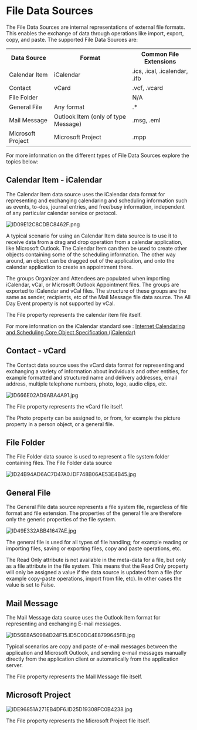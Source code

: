 # File Data Sources

The File Data Sources are internal representations of external file formats. This enables the exchange of data through operations like import, export, copy, and paste. The supported File Data Sources are:

<table style="WIDTH: 100%">

<tbody>

<tr>

<th>Data Source</th>

<th>Format</th>

<th>Common File Extensions</th>

</tr>

<tr>

<td>Calendar Item</td>

<td>iCalendar</td>

<td>.ics, .ical, .icalendar, .ifb</td>

</tr>

<tr>

<td>Contact</td>

<td>vCard</td>

<td>.vcf, .vcard</td>

</tr>

<tr>

<td>File Folder</td>

<td></td>

<td>N/A</td>

</tr>

<tr>

<td>General File</td>

<td>Any format</td>

<td>.*</td>

</tr>

<tr>

<td>Mail Message</td>

<td>Outlook Item (only of type Message)</td>

<td>.msg, .eml</td>

</tr>

<tr>

<td>Microsoft Project</td>

<td>Microsoft Project</td>

<td>.mpp</td>

</tr>

</tbody>

</table>

For more information on the different types of File Data Sources explore the topics below:


## Calendar Item - iCalendar

The Calendar Item data source uses the iCalendar data format for representing and exchanging calendaring and scheduling information such as events, to-dos, journal entries, and free/busy information, independent of any particular calendar service or protocol.

![ID09E12C8CDBC8462F.png](media/ID09E12C8CDBC8462F.png)

A typical scenario for using an Calendar Item data source is to use it to receive data from a drag and drop operation from a calendar application, like Microsoft Outlook. The Calendar Item can then be used to create other objects containing some of the scheduling information. The other way around, an object can be dragged out of the application, and onto the calendar application to create an appointment there.

The groups Organizer and Attendees are populated when importing iCalendar, vCal, or Microsoft Outlook Appointment files. The groups are exported to iCalendar and vCal files. The structure of these groups are the same as sender, recipients, etc of the Mail Message file data source. The All Day Event property is not supported by vCal.

The File property represents the calendar item file itself.

For more information on the iCalendar standard see : [Internet Calendaring and Scheduling Core Object Specification (iCalendar)](http://tools.ietf.org/html/rfc5545)



## Contact - vCard

The Contact data source uses the vCard data format for representing and exchanging a variety of information about individuals and other entities, for example formatted and structured name and delivery addresses, email address, multiple telephone numbers, photo, logo, audio clips, etc.

![ID666E02AD9ABA4A91.jpg](media/ID666E02AD9ABA4A91.jpg)

The File property represents the vCard file itself.

The Photo property can be assigned to, or from, for example the picture property in a person object, or a general file.



## File Folder

The File Folder data source is used to represent a file system folder containing files. The File Folder data source

![ID24B94AD6AC7D47A0.IDF748B06AE53E4B45.jpg](media/ID24B94AD6AC7D47A0.IDF748B06AE53E4B45.jpg)



## General File

The General File data source represents a file system file, regardless of file format and file extension. The properties of the general file are therefore only the generic properties of the file system.

![ID49E332ABB41647AE.jpg](media/ID49E332ABB41647AE.jpg)

The general file is used for all types of file handling; for example reading or importing files, saving or exporting files, copy and paste operations, etc.

The Read Only attribute is not available in the meta-data for a file, but only as a file attribute in the file system. This means that the Read Only property will only be assigned a value if the data source is updated from a file (for example copy-paste operations, import from file, etc). In other cases the value is set to False.



## Mail Message

The Mail Message data source uses the Outlook Item format for representing and exchanging E-mail messages.

![ID56E8A50984D24F15.ID5C0DC4E8799645FB.jpg](media/ID56E8A50984D24F15.ID5C0DC4E8799645FB.jpg)

Typical scenarios are copy and paste of e-mail messages between the application and Microsoft Outlook, and sending e-mail messages manually directly from the application client or automatically from the application server.

The File property represents the Mail Message file itself.



## Microsoft Project

![IDE96851A271EB4DF6.ID25D19308FC0B4238.jpg](media/IDE96851A271EB4DF6.ID25D19308FC0B4238.jpg)

The File property represents the Microsoft Project file itself.
